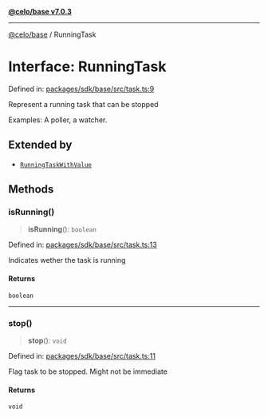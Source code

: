 [**@celo/base v7.0.3**](../README.md)

***

[@celo/base](../README.md) / RunningTask

# Interface: RunningTask

Defined in: [packages/sdk/base/src/task.ts:9](https://github.com/celo-org/developer-tooling/blob/master/packages/sdk/base/src/task.ts#L9)

Represent a running task that can be stopped

Examples: A poller, a watcher.

## Extended by

- [`RunningTaskWithValue`](RunningTaskWithValue.md)

## Methods

### isRunning()

> **isRunning**(): `boolean`

Defined in: [packages/sdk/base/src/task.ts:13](https://github.com/celo-org/developer-tooling/blob/master/packages/sdk/base/src/task.ts#L13)

Indicates wether the task is running

#### Returns

`boolean`

***

### stop()

> **stop**(): `void`

Defined in: [packages/sdk/base/src/task.ts:11](https://github.com/celo-org/developer-tooling/blob/master/packages/sdk/base/src/task.ts#L11)

Flag task to be stopped. Might not be immediate

#### Returns

`void`
